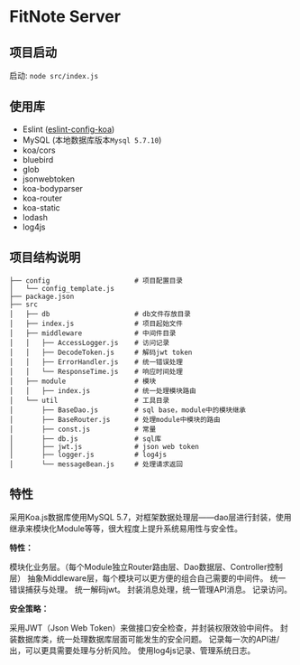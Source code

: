 # FitNote Server

## 项目启动

启动: `node src/index.js`

## 使用库

- Eslint ([eslint-config-koa](https://github.com/koajs/eslint-config-koa))
- MySQL (本地数据库版本`Mysql 5.7.10`)
- koa/cors
- bluebird
- glob
- jsonwebtoken
- koa-bodyparser
- koa-router
- koa-static
- lodash
- log4js

## 项目结构说明

```
├── config                     # 项目配置目录
│   └── config_template.js
├── package.json
├── src
│   ├── db                     # db文件存放目录
│   ├── index.js               # 项目起始文件
│   ├── middleware             # 中间件目录
│   │   ├── AccessLogger.js    # 访问记录
│   │   ├── DecodeToken.js     # 解码jwt token
│   │   ├── ErrorHandler.js    # 统一错误处理
│   │   └── ResponseTime.js    # 响应时间处理
│   ├── module                 # 模块
│   │   ├── index.js           # 统一处理模块路由
│   └── util                   # 工具目录
│       ├── BaseDao.js         # sql base，module中的模块继承
│       ├── BaseRouter.js      # 处理module中模块的路由
│       ├── const.js           # 常量
│       ├── db.js              # sql库
│       ├── jwt.js             # json web token
│       ├── logger.js          # log4js
│       └── messageBean.js     # 处理请求返回
```

## 特性

采用Koa.js数据库使用MySQL 5.7，对框架数据处理层——dao层进行封装，使用继承来模块化Module等等，很大程度上提升系统易用性与安全性。

**特性：**

模块化业务层。（每个Module独立Router路由层、Dao数据层、Controller控制层）
抽象Middleware层，每个模块可以更方便的组合自己需要的中间件。
统一错误捕获与处理。
统一解码jwt。
封装消息处理，统一管理API消息。
记录访问。

**安全策略：**

采用JWT（Json Web Token）来做接口安全检查，并封装权限效验中间件。
封装数据库类，统一处理数据库层面可能发生的安全问题。
记录每一次的API进/出，可以更具需要处理与分析风险。
使用log4js记录、管理系统日志。

